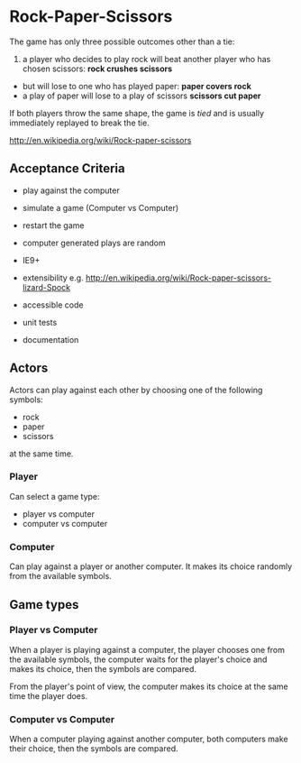 # Rock-Paper-Scissors

The game has only three possible outcomes other than a tie:

1. a player who decides to play rock will beat another player who has chosen scissors: **rock crushes scissors**
- but will lose to one who has played paper: **paper covers rock**
- a play of paper will lose to a play of scissors **scissors cut paper**

If both players throw the same shape, the game is *tied* and is usually immediately replayed to break the tie.

http://en.wikipedia.org/wiki/Rock-paper-scissors

## Acceptance Criteria

- play against the computer
- simulate a game (Computer vs Computer)
- restart the game
- computer generated plays are random
- IE9+

- extensibility e.g. http://en.wikipedia.org/wiki/Rock-paper-scissors-lizard-Spock
- accessible code
- unit tests
- documentation

## Actors

Actors can play against each other by choosing one of the following symbols:

- rock
- paper
- scissors

at the same time.

### Player

Can select a game type:

- player vs computer
- computer vs computer

### Computer

Can play against a player or another computer. It makes its choice randomly from the available symbols.

## Game types

### Player vs Computer

When a player is playing against a computer, the player chooses one from the available symbols, the computer waits for the player's choice and makes its choice, then the symbols are compared.

From the player's point of view, the computer makes its choice at the same time the player does.

### Computer vs Computer

When a computer playing against another computer, both computers make their choice, then the symbols are compared.
